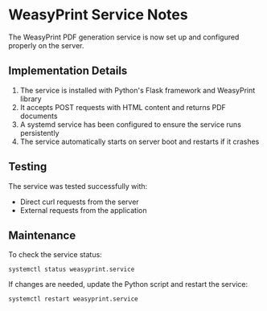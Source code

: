 # WeasyPrint Service Notes

The WeasyPrint PDF generation service is now set up and configured properly on the server.

## Implementation Details

1. The service is installed with Python's Flask framework and WeasyPrint library
2. It accepts POST requests with HTML content and returns PDF documents
3. A systemd service has been configured to ensure the service runs persistently
4. The service automatically starts on server boot and restarts if it crashes

## Testing

The service was tested successfully with:
- Direct curl requests from the server
- External requests from the application

## Maintenance

To check the service status:
```
systemctl status weasyprint.service
```

If changes are needed, update the Python script and restart the service:
```
systemctl restart weasyprint.service
``` 